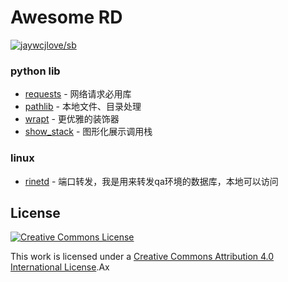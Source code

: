 # Awesome RD

[![jaywcjlove/sb](https://jaywcjlove.github.io/sb/ico/awesome.svg)](https://github.com/sindresorhus/awesome)


### python lib
- [requests](https://requests.readthedocs.io/en/master/) - 网络请求必用库
- [pathlib](https://docs.python.org/3/library/pathlib.html) - 本地文件、目录处理
- [wrapt](https://wrapt.readthedocs.io/en/latest/) - 更优雅的装饰器
- [show_stack](analysis.py#L13) - 图形化展示调用栈

### linux
- [rinetd](http://www.rinetd.com/) - 端口转发，我是用来转发qa环境的数据库，本地可以访问

## License

[![Creative Commons License](http://i.creativecommons.org/l/by/4.0/88x31.png)](https://creativecommons.org/licenses/by/4.0/)

This work is licensed under a [Creative Commons Attribution 4.0 International License](http://creativecommons.org/licenses/by/4.0/).Ax
